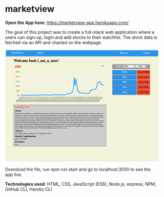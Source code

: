 # marketview

**Open the App here:** https://marketview-app.herokuapp.com/

The goal of this project was to create a full-stack web application where a users can sign-up, login and add stocks to their watchlist. The stock data is fetched via an API and charted on the webpage. 

![Example Screenshot](./src/images/example_image.png)

Download the file, run npm run start and go to localhost:3000 to see the app live. 

**Technologies used:** HTML, CSS, JavaScript (ES6), Node.js, express, NPM, GitHub CLI, Heroku CLI
